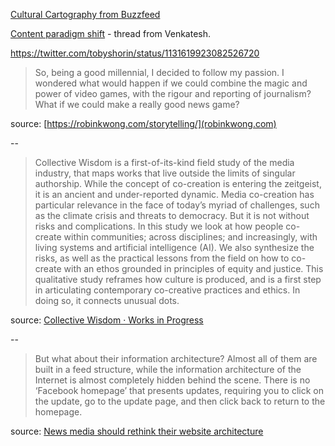 ---
---

[Cultural Cartography from Buzzfeed](https://kottke.org/19/04/cultural-cartography)

[Content paradigm shift](https://twitter.com/vgr/status/1129048631477071872) - thread from Venkatesh.

<https://twitter.com/tobyshorin/status/1131619923082526720>

>So, being a good millennial, I decided to follow my passion. I wondered what would happen if we could combine the magic and power of video games, with the rigour and reporting of journalism? What if we could make a really good news game?

source: [https://robinkwong.com/storytelling/](robinkwong.com)

--

>Collective Wisdom is a first-of-its-kind field study of the media industry, that maps works that live outside the limits of singular authorship. While the concept of co-creation is entering the zeitgeist, it is an ancient and under-reported dynamic. Media co-creation has particular relevance in the face of today’s myriad of challenges, such as the climate crisis and threats to democracy. But it is not without risks and complications. In this study we look at how people co-create within communities; across disciplines; and increasingly, with living systems and artificial intelligence (AI). We also synthesize the risks, as well as the practical lessons from the field on how to co-create with an ethos grounded in principles of equity and justice. This qualitative study reframes how culture is produced, and is a first step in articulating contemporary co-creative practices and ethics. In doing so, it connects unusual dots.

source: [Collective Wisdom · Works in Progress](https://wip.pubpub.org/collectivewisdom)

--

>But what about their information architecture? Almost all of them are built in a feed structure, while the information architecture of the Internet is almost completely hidden behind the scene. There is no ‘Facebook homepage’ that presents updates, requiring you to click on the update, go to the update page, and then click back to return to the homepage.

source: [News media should rethink their website architecture](https://medium.com/global-editors-network/news-media-should-rethink-their-website-architecture-5df20f7f0436)